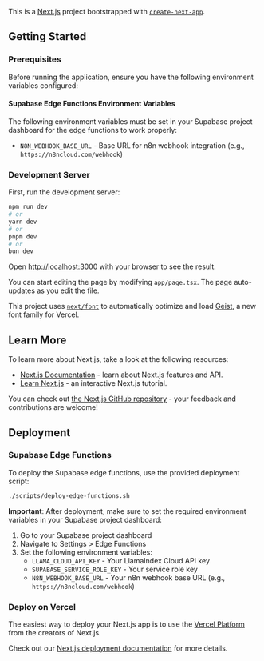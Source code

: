 This is a [Next.js](https://nextjs.org) project bootstrapped with [`create-next-app`](https://nextjs.org/docs/app/api-reference/cli/create-next-app).

## Getting Started

### Prerequisites

Before running the application, ensure you have the following environment variables configured:

#### Supabase Edge Functions Environment Variables

The following environment variables must be set in your Supabase project dashboard for the edge functions to work properly:

- `N8N_WEBHOOK_BASE_URL` - Base URL for n8n webhook integration (e.g., `https://n8ncloud.com/webhook`)

### Development Server

First, run the development server:

```bash
npm run dev
# or
yarn dev
# or
pnpm dev
# or
bun dev
```

Open [http://localhost:3000](http://localhost:3000) with your browser to see the result.

You can start editing the page by modifying `app/page.tsx`. The page auto-updates as you edit the file.

This project uses [`next/font`](https://nextjs.org/docs/app/building-your-application/optimizing/fonts) to automatically optimize and load [Geist](https://vercel.com/font), a new font family for Vercel.

## Learn More

To learn more about Next.js, take a look at the following resources:

- [Next.js Documentation](https://nextjs.org/docs) - learn about Next.js features and API.
- [Learn Next.js](https://nextjs.org/learn) - an interactive Next.js tutorial.

You can check out [the Next.js GitHub repository](https://github.com/vercel/next.js) - your feedback and contributions are welcome!

## Deployment

### Supabase Edge Functions

To deploy the Supabase edge functions, use the provided deployment script:

```bash
./scripts/deploy-edge-functions.sh
```

**Important**: After deployment, make sure to set the required environment variables in your Supabase project dashboard:

1. Go to your Supabase project dashboard
2. Navigate to Settings > Edge Functions
3. Set the following environment variables:
   - `LLAMA_CLOUD_API_KEY` - Your LlamaIndex Cloud API key
   - `SUPABASE_SERVICE_ROLE_KEY` - Your service role key
   - `N8N_WEBHOOK_BASE_URL` - Your n8n webhook base URL (e.g., `https://n8ncloud.com/webhook`)

### Deploy on Vercel

The easiest way to deploy your Next.js app is to use the [Vercel Platform](https://vercel.com/new?utm_medium=default-template&filter=next.js&utm_source=create-next-app&utm_campaign=create-next-app-readme) from the creators of Next.js.

Check out our [Next.js deployment documentation](https://nextjs.org/docs/app/building-your-application/deploying) for more details.
